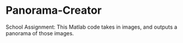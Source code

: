 # Panorama-Creator
School Assignment: This Matlab code takes in images, and outputs a panorama of those images.
